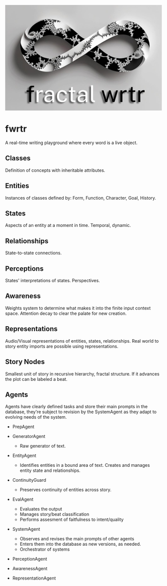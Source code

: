 
![alt text](static/logo.png "fractal wrtr")

# fwrtr

A real-time writing playground where every word is a live object.


## Classes
Definition of concepts with inheritable attributes.

## Entities
Instances of classes defined by:
Form, Function, Character, Goal, History.

## States
Aspects of an entity at a moment in time. Temporal, dynamic.

## Relationships
State-to-state connections.

## Perceptions
States' interpretations of states. Perspectives.

## Awareness
Weights system to determine what makes it into the finite input context space. Attention decay to clear the palate for new creation.

## Representations
Audio/Visual representations of entities, states, relationships.
Real world to story entity imports are possible using representations.

## Story Nodes
Smallest unit of story in recursive hierarchy, fractal structure. If it advances the plot can be labeled a beat.

## Agents
Agents have clearly defined tasks and store their main prompts in the database, they're subject to revision by the SystemAgent as they adapt to evolving needs of the system.

* PrepAgent

- GeneratorAgent
	- Raw generator of text.

- EntityAgent
	- Identifies entities in a bound area of text. Creates and manages entity state and relationships.

- ContinuityGuard
	- Preserves continuity of entities across story.

- EvalAgent
	- Evaluates the output 
	- Manages story/beat classification 
	- Performs assesment of faitfulness to intent/quality

- SystemAgent
	- Observes and revises the main prompts of other agents 
	- Enters them into the database as new versions, as needed. 
	- Orchestrator of systems

- PerceptionAgent

- AwarenessAgent

- RepresentationAgent